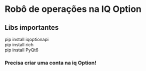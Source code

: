 # Robô de operações na IQ Option

## Libs importantes

pip install iqoptionapi <br/>
pip install rich <br/>
pip install PyQt6 <br/>
### Precisa criar uma conta na iq Option!
